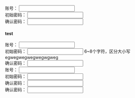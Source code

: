 <div class="u-formgroup">
    <div class="u-formitem">
        <label class="formitem_label">账号：</label>
        <span class="formitem_ctrl"><input class="u-input u-input-smw" /></span>
    </div>
    <div class="u-formitem">
        <label class="formitem_label">初始密码：</label>
        <span class="formitem_ctrl"><input class="u-input u-input-smw" /></span>
    </div>
    <div class="u-formitem">
        <label class="formitem_label">确认密码：</label>
        <span class="formitem_ctrl"><input class="u-input u-input-smw" /></span>
    </div>
</div>


#### test

<div class="m-form">
    <div class="u-formitem u-formitem-row">
        <label class="formitem_label">账号：</label>
        <span class="formitem_ctrl"><input class="u-input" /></span>
    </div>
    <div class="u-formitem u-formitem-row">
        <label class="formitem_label">初始密码：</label>
        <span class="formitem_ctrl">
            <input class="u-input" />
            <span class="formitem_tip">6~8个字符，区分大小写</span>
            <div>egwegwegwegwegwgweg</div>
        </span>
    </div>
    <div class="u-formitem u-formitem-row">
        <label class="formitem_label">确认密码：</label>
        <span class="formitem_ctrl"><input class="u-input" /></span>
    </div>
</div>

<div class="m-form">
    <div class="u-formitem">
        <label class="formitem_label">账号：</label>
        <span class="formitem_ctrl"><input class="u-input u-input-smw" /></span>
    </div>
    <div class="u-formitem">
        <label class="formitem_label">初始密码：</label>
        <span class="formitem_ctrl"><input class="u-input u-input-smw" /></span>
    </div>
    <div class="u-formitem">
        <label class="formitem_label">确认密码：</label>
        <span class="formitem_ctrl"><input class="u-input u-input-smw" /></span>
    </div>
    <div class="u-formitem u-formitem-row">
        <label class="formitem_label">确认密码：</label>
        <span class="formitem_ctrl"><input class="u-input" /></span>
    </div>
</div>
